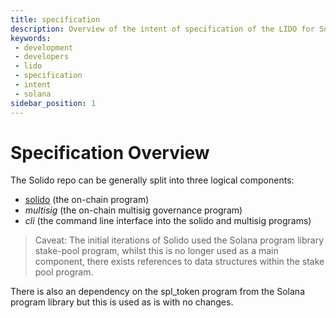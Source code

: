 ```yaml
---
title: specification
description: Overview of the intent of specification of the LIDO for Solana repo
keywords:
 - development
 - developers
 - lido
 - specification
 - intent
 - solana
sidebar_position: 1
---
```


# Specification Overview

The Solido repo can be generally split into three logical components:

- [solido](./Solido/solido) (the on-chain program)
- _multisig_ (the on-chain multisig governance program)
- _cli_ (the command line interface into the solido and multisig programs)

> Caveat: The initial iterations of Solido used the Solana program library stake-pool program, whilst this is no longer used as a main component, there exists references to data structures within the stake pool program.

There is also an dependency on the spl_token program from the Solana program library but this is used as is with no changes.
